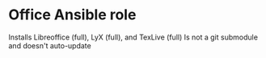 # Office Ansible role

Installs Libreoffice (full), LyX (full), and TexLive (full)
Is not a git submodule and doesn't auto-update
